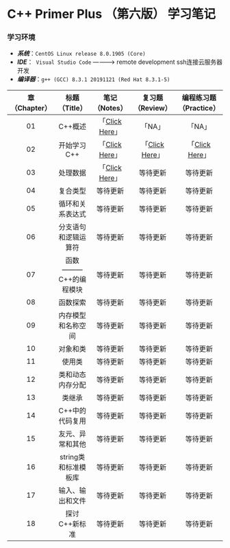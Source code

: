 # C++ Primer Plus （第六版） 学习笔记

### 学习环境
- ***系统***：`CentOS Linux release 8.0.1905 (Core)`
- ***IDE***：` Visual Studio Code` ————> remote development ssh连接云服务器开发
- ***编译器***：`g++ (GCC) 8.3.1 20191121 (Red Hat 8.3.1-5)`



|章（Chapter）|标题（Title）|笔记（Notes）|复习题（Review）|编程练习题（Practice）|
|:--:|:--:|:--:|:--:|:--:|
|01|C++概述|「[Click Here](./Chapter01/README.md)」|「NA」|「NA」|
|02|开始学习C++|「[Click Here](./Chapter02/README.md)」|「[Click Here](./Chapter02/复习题.md)」|「[Click Here](./Chapter02/Codes/)」|
|03|处理数据|「[Click Here](./Chapter03/README.md)」|等待更新|等待更新|
|04|复合类型|等待更新|等待更新|等待更新|
|05|循环和关系表达式|等待更新|等待更新|等待更新|
|06|分支语句和逻辑运算符|等待更新|等待更新|等待更新|
|07|函数 ——— C++的编程模块|等待更新|等待更新|等待更新|
|08|函数探索|等待更新|等待更新|等待更新|
|09|内存模型和名称空间|等待更新|等待更新|等待更新|
|10|对象和类|等待更新|等待更新|等待更新|
|11|使用类|等待更新|等待更新|等待更新|
|12|类和动态内存分配|等待更新|等待更新|等待更新|
|13|类继承|等待更新|等待更新|等待更新|
|14|C++中的代码复用|等待更新|等待更新|等待更新|
|15|友元、异常和其他|等待更新|等待更新|等待更新|
|16|string类和标准模板库|等待更新|等待更新|等待更新|
|17|输入、输出和文件|等待更新|等待更新|等待更新|
|18|探讨C++新标准|等待更新|等待更新|等待更新|


